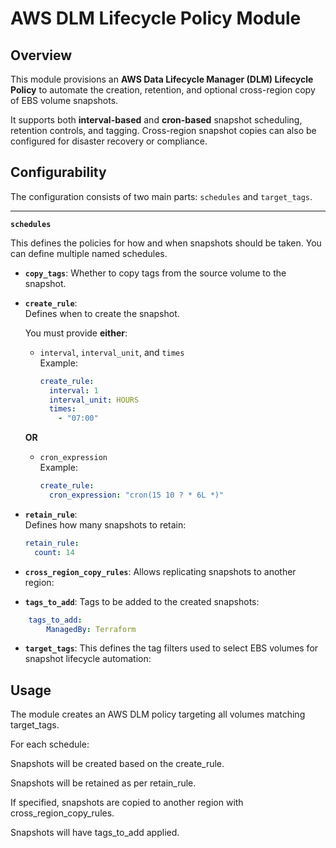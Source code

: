 # AWS DLM Lifecycle Policy Module

## Overview

This module provisions an **AWS Data Lifecycle Manager (DLM) Lifecycle Policy** to automate the creation, retention, and optional cross-region copy of EBS volume snapshots.

It supports both **interval-based** and **cron-based** snapshot scheduling, retention controls, and tagging. Cross-region snapshot copies can also be configured for disaster recovery or compliance.


## Configurability

The configuration consists of two main parts: `schedules` and `target_tags`.

---

**`schedules`**

This defines the policies for how and when snapshots should be taken. You can define multiple named schedules.

- **`copy_tags`**: 
  Whether to copy tags from the source volume to the snapshot.

- **`create_rule`**:  
  Defines when to create the snapshot.

  You must provide **either**:

  - `interval`, `interval_unit`, and `times`  
    Example:
    ```yaml
    create_rule:
      interval: 1
      interval_unit: HOURS
      times:
        - "07:00"
    ```

  **OR**

  - `cron_expression`  
    Example:
    ```yaml
    create_rule:
      cron_expression: "cron(15 10 ? * 6L *)"
    ```

- **`retain_rule`**:  
  Defines how many snapshots to retain:
  ```yaml
  retain_rule:
    count: 14

- **`cross_region_copy_rules`**:
  Allows replicating snapshots to another region:

- **`tags_to_add`**:
Tags to be added to the created snapshots:
```yaml
    tags_to_add:
        ManagedBy: Terraform
```

- **`target_tags`**: This defines the tag filters used to select EBS volumes for snapshot lifecycle automation:

## Usage

The module creates an AWS DLM policy targeting all volumes matching target_tags.

For each schedule:

Snapshots will be created based on the create_rule.

Snapshots will be retained as per retain_rule.

If specified, snapshots are copied to another region with cross_region_copy_rules.

Snapshots will have tags_to_add applied.

